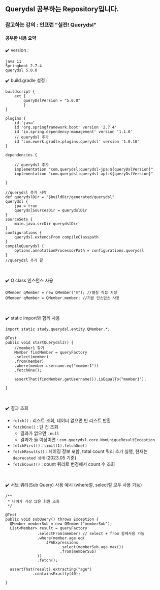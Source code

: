 ## Querydsl 공부하는 Repository입니다.
### 참고하는 강의 : 인프런 "실전! Querydsl"

#### 공부한 내용 요약

✔️ version
: 
    
    java 11
    Springboot 2.7.4
    querydsl 5.0.0


✔️ build.gradle 설정
: 

    buildscript {
        ext {
            queryDslVersion = "5.0.0"
            }
    }

    plugins {
        id 'java'
        id 'org.springframework.boot' version '2.7.4'
        id 'io.spring.dependency-management' version '1.1.0'
        // querydsl 추가
        id 'com.ewerk.gradle.plugins.querydsl' version '1.0.10'
    }

    dependencies {
    
        // querydsl 추가
        implementation "com.querydsl:querydsl-jpa:${queryDslVersion}"
        implementation "com.querydsl:querydsl-apt:${queryDslVersion}"
    
    }

    //querydsl 추가 시작
    def querydslDir = "$buildDir/generated/querydsl"
    querydsl {
        jpa = true
        querydslSourcesDir = querydslDir
    }
    sourceSets {
        main.java.srcDir querydslDir
    }
    configurations {
        querydsl.extendsFrom compileClasspath
    }
    compileQuerydsl {
        options.annotationProcessorPath = configurations.querydsl
    }
    //querydsl 추가 끝

<br>

✔️ Q class 인스턴스 사용
    
    QMember qMember = new QMember("m"); //별칭 직접 지정 
    QMember qMember = QMember.member; //기본 인스턴스 사용

<br>

✔️ static import와 함께 사용

    import static study.querydsl.entity.QMember.*;
   
    @Test
    public void startQuerydsl3() {
        //member1 찾기
        Member findMember = queryFactory
        .select(member)
        .from(member)
        .where(member.username.eq("member1"))
        .fetchOne();

        assertThat(findMember.getUsername()).isEqualTo("member1");

    }

<br>

✔️ 결과 조회

- <code>fetch()</code> : 리스트 조회, 데이터 없으면 빈 리스트 반환 
- <code>fetchOne()</code> : 단 건 조회 
  - 결과가 없으면 : <code>null</code>
  - 결과가 둘 이상이면 : <code>com.querydsl.core.NonUniqueResultException</code> 
- <code>fetchFirst()</code> : <code>limit(1).fetchOne()</code>
- <code>fetchResults()</code> : 페이징 정보 포함, total count 쿼리 추가 실행, 현재는 <code>deprecated 상태</code> (2023.05 기준) 
- <code>fetchCount()</code> : count 쿼리로 변경해서 count 수 조회

<br>

✔️ 서브 쿼리(Sub Query) 사용 예시 (where절, select절 모두 사용 가능)

    /**
     * 나이가 가장 많은 회원 조회
     */

    @Test
    public void subQuery() throws Exception {
      QMember memberSub = new QMember("memberSub");
      List<Member> result = queryFactory
                  .selectFrom(member) // select + from 함께사용 가능
                  .where(member.age.eq(
                      JPAExpressions
                            .select(memberSub.age.max())
                            .from(memberSub)
                  )) 
                  .fetch();

      assertThat(result).extracting("age")
                .containsExactly(40);

    }